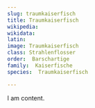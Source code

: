 ```yaml
---
slug: traumkaiserfisch
title: Traumkaiserfisch
wikipedia: 
wikidata: 
latin:
image: Traumkaiserfisch
class: Strahlenflosser
order:  Barschartige
family:  Kaiserfische
species:  Traumkaiserfisch

---
```


I am content.
